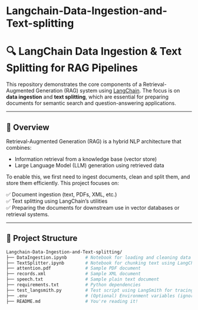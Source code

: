# Langchain-Data-Ingestion-and-Text-splitting
# 🔍 LangChain Data Ingestion & Text Splitting for RAG Pipelines

This repository demonstrates the core components of a Retrieval-Augmented Generation (RAG) system using [LangChain](https://github.com/langchain-ai/langchain). The focus is on **data ingestion** and **text splitting**, which are essential for preparing documents for semantic search and question-answering applications.

---

## 🚀 Overview

Retrieval-Augmented Generation (RAG) is a hybrid NLP architecture that combines:
- Information retrieval from a knowledge base (vector store)
- Large Language Model (LLM) generation using retrieved data

To enable this, we first need to ingest documents, clean and split them, and store them efficiently. This project focuses on:

✅ Document ingestion (text, PDFs, XML, etc.)  
✅ Text splitting using LangChain’s utilities  
✅ Preparing the documents for downstream use in vector databases or retrieval systems.

---

## 📁 Project Structure

```bash
Langchain-Data-Ingestion-and-Text-splitting/
├── DataIngestion.ipynb       # Notebook for loading and cleaning data
├── TextSplitter.ipynb        # Notebook for chunking text using LangChain
├── attention.pdf             # Sample PDF document
├── records.xml               # Sample XML document
├── speech.txt                # Sample plain text document
├── requirements.txt          # Python dependencies
├── test_langsmith.py         # Test script using LangSmith for tracing/debugging
├── .env                      # (Optional) Environment variables (ignored by Git)
├── README.md                 # You're reading it!
